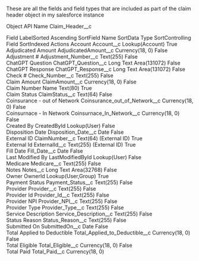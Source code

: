 These are all the fields and field types that are included as part of the claim header object in my salesforce instance

Object API Name
Claim_Header__c

Field LabelSorted Ascending	SortField Name	SortData Type	SortControlling Field	SortIndexed	Actions
Account	Account__c	Lookup(Account)		True	
Adjudicated Amount	AdjudicatedAmount__c	Currency(18, 0)		False	
Adjustment #	Adjustment_Number__c	Text(255)		False	
ChatGPT Question	ChatGPT_Question__c	Long Text Area(131072)		False	
ChatGPT Response	ChatGPT_Response__c	Long Text Area(131072)		False	
Check #	Check_Number__c	Text(255)		False	
Claim Amount	ClaimAmount__c	Currency(18, 0)		False	
Claim Number	Name	Text(80)		True	
Claim Status	ClaimStatus__c	Text(64)		False	
Coinsurance - out of Network	Coinsurance_out_of_Network__c	Currency(18, 0)		False	
Coinsurnace - In Network	Coinsurnace_In_Network__c	Currency(18, 0)		False	
Created By	CreatedById	Lookup(User)		False	
Disposition Date	Disposition_Date__c	Date		False	
External ID	ClaimNumber__c	Text(64) (External ID)		True	
External Id	ExternalId__c	Text(255) (External ID)		True	
Fill Date	Fill_Date__c	Date		False	
Last Modified By	LastModifiedById	Lookup(User)		False	
Medicare	Medicare__c	Text(255)		False	
Notes	Notes__c	Long Text Area(32768)		False	
Owner	OwnerId	Lookup(User,Group)		True	
Payment Status	Payment_Status__c	Text(255)		False	
Provider	Provider__c	Text(255)		False	
Provider Id	Provider_Id__c	Text(255)		False	
Provider NPI	Provider_NPI__c	Text(255)		False	
Provider Type	Provider_Type__c	Text(255)		False	
Service Description	Service_Description__c	Text(255)		False	
Status Reason	Status_Reason__c	Text(255)		False	
Submitted On	SubmittedOn__c	Date		False	
Total Applied to Deductible	Total_Applied_to_Deductible__c	Currency(18, 0)		False	
Total Eligible	Total_Eligible__c	Currency(18, 0)		False	
Total Paid	Total_Paid__c	Currency(18, 0)		